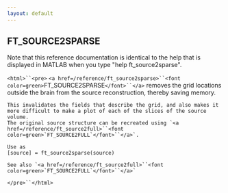 ```yaml
---
layout: default
---
```


##  FT_SOURCE2SPARSE

Note that this reference documentation is identical to the help that is displayed in MATLAB when you type "help ft_source2sparse".

`<html>``<pre>`
    `<a href=/reference/ft_source2sparse>``<font color=green>`FT_SOURCE2SPARSE`</font>``</a>` removes the grid locations outside the brain from the source 
    reconstruction, thereby saving memory.
 
    This invalidates the fields that describe the grid, and also makes it
    more difficult to make a plot of each of the slices of the source volume.
    The original source structure can be recreated using `<a href=/reference/ft_source2full>``<font color=green>`FT_SOURCE2FULL`</font>``</a>`.
 
    Use as
    [source] = ft_source2sparse(source)
 
    See also `<a href=/reference/ft_source2full>``<font color=green>`FT_SOURCE2FULL`</font>``</a>`
`</pre>``</html>`

